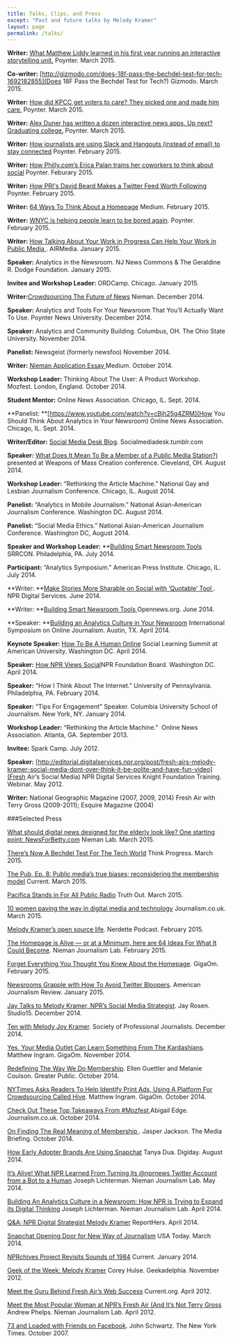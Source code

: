 ```yaml
---
title: Talks, Clips, and Press
except: "Past and future talks by Melody Kramer"
layout: page
permalink: /talks/
---
```


**Writer:** [What Matthew Liddy learned in his first year running an interactive storytelling unit.](http://www.poynter.org/news/media-innovation/327049/what-matthew-liddy-learned-in-his-first-year-running-an-interactive-storytelling-unit/) Poynter. March 2015.

**Co-writer:** [http://gizmodo.com/does-18f-pass-the-bechdel-test-for-tech-1692182855](Does 18F Pass the Bechdel Test for Tech?) Gizmodo. March 2015. 

**Writer:** [How did KPCC get voters to care? They picked one and made him care.](http://www.poynter.org/news/media-innovation/324863/how-did-kpcc-get-voters-to-care-they-picked-one-and-made-him-care/) Poynter. March 2015.

**Writer:** [Alex Duner has written a dozen interactive news apps. Up next? Graduating college.](http://www.poynter.org/news/media-innovation/323975/alex-duner-has-written-a-dozen-interactive-news-apps-up-next-graduating-college/) Poynter. March 2015.

**Writer:** [How journalists are using Slack and Hangouts (instead of email) to stay connected](http://www.poynter.org/news/media-innovation/321799/how-journalists-are-using-slack-and-hangouts-instead-of-email-to-stay-connected/) Poynter. February 2015.

**Writer:** [How Philly.com’s Erica Palan trains her coworkers to think about social](http://www.poynter.org/news/job-news/319747/how-philly-coms-erica-palan-trains-her-coworkers-to-think-about-social/) Poynter. Feburary 2015.


**Writer:** [How PRI's David Beard Makes a Twitter Feed Worth Following](http://www.poynter.org/news/media-innovation/318369/melody-kramer-how-pris-david-beard-makes-a-twitter-feed-worth-following/) Poynter. February 2015.


**Writer:** [64 Ways To Think About a Homepage](https://medium.com/thelist/64-ways-to-think-about-a-news-homepage-223c01952d26) Medium. February 2015.


**Writer:** [WNYC is helping people learn to be bored again](http://www.poynter.org/news/media-innovation/316207/melody-kramer-wnyc-is-helping-people-learn-to-be-bored-again/). Poynter. February 2015.


**Writer:** [How Talking About Your Work in Progress Can Help Your Work in Public Media ](http://airmediaworks.org/blog/sharing-out-loud). AIRMedia. January 2015.


**Speaker:** Analytics in the Newsroom. NJ News Commons & The Geraldine R. Dodge Foundation. January 2015.


**Invitee and Workshop Leader:** ORDCamp. Chicago. January 2015.


**Writer:**[Crowdsourcing The Future of News](http://www.niemanlab.org/2014/12/crowdsourcing-the-future-of-news/) Nieman. December 2014.


**Speaker:** Analytics and Tools For Your Newsroom That You&#8217;ll Actually Want To Use. Poynter News University. December 2014.


**Speaker:** Analytics and Community Building. Columbus, OH. The Ohio State University. November 2014.


**Panelist:** Newsgeist (formerly newsfoo) November 2014.


**Writer:** [Nieman Application Essay ](https://medium.com/thelist/my-nieman-application-essay-59663a303d5b) Medium. October 2014.



**Workshop Leader:** Thinking About The User: A Product Workshop. Mozfest. London, England. October 2014.


**Student Mentor:** Online News Association. Chicago, IL. Sept. 2014.


**Panelist: **[https://www.youtube.com/watch?v=cBjh25g4ZRM](How You Should Think About Analytics in Your Newsroom) Online News Association. Chicago, IL. Sept. 2014.


**Writer/Editor:** [Social Media Desk Blog](http://socialmediadesk.tumblr.com/). Socialmediadesk.tumblr.com


**Speaker:** [What Does It Mean To Be a Member of a Public Media Station?)](https://medium.com/@mkramer/what-does-it-mean-to-be-a-member-of-a-public-media-station-and-what-could-it-mean-59b0d3c90204) presented at Weapons of Mass Creation conference. Cleveland, OH. August 2014.


**Workshop Leader:** “Rethinking the Article Machine.” National Gay and Lesbian Journalism Conference. Chicago, IL. August 2014.


**Panelist:** “Analytics in Mobile Journalism.” National Asian-American Journalism Conference. Washington DC. August 2014.


**Panelist:** “Social Media Ethics.” National Asian-American Journalism Conference. Washington DC, August 2014.


**Speaker and Workshop Leader:** **[Building Smart Newsroom Tools](https://source.opennews.org/en-US/learning/building-smart-newsroom-tools/) SRRCON. Philadelphia, PA. July 2014.


**Participant:** “Analytics Symposium.” American Press Institute. Chicago, IL. July 2014.



**Writer: **[Make Stories More Sharable on Social with ‘Quotable’ Tool ](http://digitalservices.npr.org/post/make-stories-more-shareable-social-media-quotable-images). NPR Digital Services. June 2014.


**Writer: **[Building Smart Newsroom Tools ](https://source.opennews.org/en-US/learning/building-smart-newsroom-tools/)Opennews.org. June 2014.


**Speaker: **[Building an Analytics Culture in Your Newsroom](https://hackpad.com/Heres-Mels-Speech-for-ISOJ-DdutDblUtMs) International Symposium on Online Journalism. Austin, TX. April 2014.


**Keynote Speaker:** [How To Be A Human Online](https://hackpad.com/Heres-Mels-talk-for-the-Social-Learning-Summit-at-American-University-vgIAgSngYEC) Social Learning Summit at American University. Washington DC. April 2014.


**Speaker:** [How NPR Views Social](https://hackpad.com/Mels-Talk-for-NPR-Foundation-Board-mZ9Zp24TTT9)NPR Foundation Board. Washington DC. April 2014.


**Speaker:** “How I Think About The Internet.” University of Pennsylvania. Philadelphia, PA. February 2014.


**Speaker:** “Tips For Engagement” Speaker. Columbia University School of Journalism. New York, NY. January 2014.


**Workshop Leader:** “Rethinking the Article Machine.”  Online News Association. Atlanta, GA. September 2013.


**Invitee:** Spark Camp. July 2012.


**Speaker:** [http://editorial.digitalservices.npr.org/post/fresh-airs-melody-kramer-social-media-dont-over-think-it-be-polite-and-have-fun-video](Fresh Air’s Social Media) NPR Digital Services Knight Foundation Training. Webinar. May 2012.


**Writer:** National Geographic Magazine (2007, 2009, 2014) Fresh Air with Terry Gross (2009-2011); Esquire Magazine (2004)


###Selected Press

[What should digital news designed for the elderly look like? One starting point: NewsForBetty.com](http://www.niemanlab.org/2015/03/what-should-digital-news-designed-for-the-elderly-look-like-one-starting-point-newsforbetty-com/) Nieman Lab. March 2015.

[There’s Now A Bechdel Test For The Tech World](http://thinkprogress.org/culture/2015/03/19/3635965/tech-version-bechdel-test-often-code-written-women/) Think Progress. March 2015.

[The Pub, Ep. 8: Public media’s true biases; reconsidering the membership model](http://www.current.org/2015/03/the-pub-ep-8-public-medias-true-biases-reconsidering-the-membership-model/) Current. March 2015.

[Pacifica Stands in For All Public Radio](http://www.truth-out.org/speakout/item/29625-pacifica-stands-in-for-all-public-media) Truth Out. March 2015.

[10 women paving the way in digital media and technology](https://www.journalism.co.uk/news/10-women-paving-the-way-in-digital-journalism-and-technology/s2/a564369/) Journalism.co.uk. March 2015.

[Melody Kramer&#8217;s open source life][1]. Nerdette Podcast. February 2015.

[The Homepage is Alive &#8212; or at a Minimum, here are 64 Ideas For What It Could Become][2]. Nieman Journalism Lab. February 2015.

[Forget Everything You Thought You Knew About the Homepage][3]. GigaOm. February 2015.

[Newsrooms Grapple with How To Avoid Twitter Bloopers][4]. American Journalism Review. January 2015.

[Jay Talks to Melody Kramer, NPR&#8217;s Social Media Strategist][5]. Jay Rosen. Studio15. December 2014.

[Ten with Melody Joy Kramer][6]. Society of Professional Journalists. December 2014.

[Yes, Your Media Outlet Can Learn Something From The Kardashians](https://gigaom.com/2014/11/21/yes-your-media-outlet-can-learn-something-from-the-kardashians/). Matthew Ingram. GigaOm. November 2014.

[Redefining The Way We Do Membership](http://greaterpublic.org/r/redefining-way-we-do-membership). Ellen Guettler and Melanie Coulson. Greater Public. October 2014.

[NYTimes Asks Readers To Help Identify Print Ads, Using A Platform For Crowdsourcing Called Hive](https://gigaom.com/2014/10/14/nyt-asks-readers-to-help-identify-print-ads-also-launches-platform-for-crowdsourcing-called-hive/). Matthew Ingram. GigaOm. October 2014.

[Check Out These Top Takeaways From #Mozfest ](https://www.journalism.co.uk/tip-of-the-day/tip-check-out-these-top-takeaways-from-mozfest/s419/a562962/)Abigail Edge. Journalism.co.uk. October 2014.

[On Finding The Real Meaning of Membership ](http://www.themediabriefing.com/article/npr-melody-joy-kramer-identity-membership-mozfest). Jasper Jackson. The Media Briefing. October 2014.

[How Early Adopter Brands Are Using Snapchat](http://digiday.com/brands/five-brands-using-snapchat/) Tanya Dua. Digiday. August 2014.

[It’s Alive! What NPR Learned From Turning its @nprnews Twitter Account from a Bot to a Human](http://www.niemanlab.org/2014/05/its-alive-what-npr-learned-from-turning-its-nprnews-twitter-account-from-a-bot-into-a-human/) Joseph Lichterman. Nieman Journalism Lab. May 2014.

[Building An Analytics Culture in a Newsroom: How NPR is Trying to Expand its Digital Thinking](http://www.niemanlab.org/2014/04/building-an-analytics-culture-in-a-newsroom-how-npr-is-trying-to-expand-its-digital-thinking/) Joseph Lichterman. Nieman Journalism Lab. April 2014.

[Q&A: NPR Digital Strategist Melody Kramer](http://www.reporthers.com/post/82189104607/q-a-npr-digital-strategist-melody-joy-kramer) ReportHers. April 2014.


[Snapchat Opening Door for New Way of Journalism](http://college.usatoday.com/2014/03/06/snapchat-opening-the-door-for-new-way-of-journalism/) USA Today. March 2014.

[NPRchives Project Revisits Sounds of 1984](http://www.current.org/2014/01/nprchives-project-brings-1984-back-in-style/) Current. January 2014.

[Geek of the Week: Melody Kramer](http://www.geekadelphia.com/2012/11/07/geek-of-the-week-melody-kramer/) Corey Hulse. Geekadelphia. November 2012.

[Meet the Guru Behind Fresh Air’s Web Success](http://www.current.org/2012/04/meet-the-guru-behind-fresh-airs-web-success/) Current.org. April 2012.

[Meet the Most Popular Woman at NPR’s Fresh Air (And It’s Not Terry Gross](http://www.niemanlab.org/2012/04/meet-the-most-popular-woman-at-nprs-fresh-air-and-its-not-terry-gross/) Andrew Phelps. Nieman Journalism Lab. April 2012.

[73 and Loaded with Friends on Facebook](http://www.nytimes.com/2007/10/14/fashion/14facebook.html?pagewanted=all&_r=0). John Schwartz. The New York Times. October 2007.


 [1]: http://nerdettepodcast.com/post/110652298367/melody-kramers-open-source-life-singing-civil
 [2]: http://www.niemanlab.org/2015/02/the-homepage-is-alive-or-at-a-minimum-here-are-64-ideas-for-what-it-could-become/
 [3]: https://gigaom.com/2015/02/09/forget-everything-you-thought-you-knew-about-the-homepage/
 [4]: http://ajr.org/2015/01/08/newsrooms-grapple-avoid-twitter-bloopers/
 [5]: https://nyustudio20.wordpress.com/2014/12/04/jay-talks-to-melody-kramer-nprs-social-media-strategist/
 [6]: http://www.spj.org/quill_issue.asp?REF=2150
